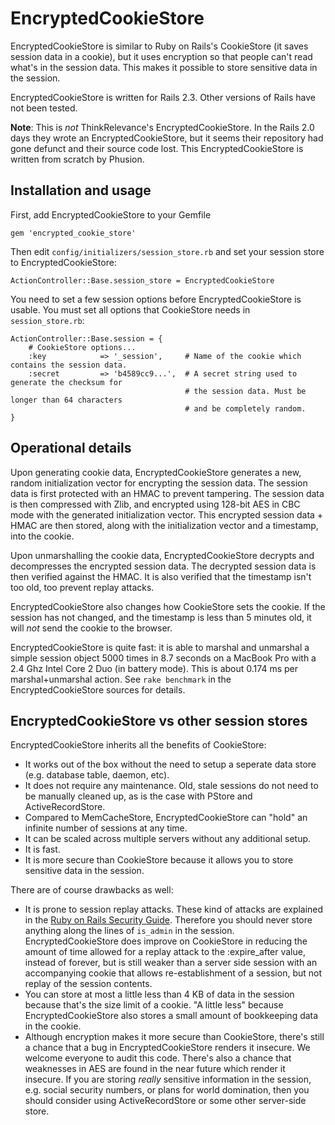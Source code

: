EncryptedCookieStore
====================
EncryptedCookieStore is similar to Ruby on Rails's CookieStore (it saves
session data in a cookie), but it uses encryption so that people can't read
what's in the session data. This makes it possible to store sensitive data
in the session.

EncryptedCookieStore is written for Rails 2.3. Other versions of Rails have
not been tested.

**Note**: This is _not_ ThinkRelevance's EncryptedCookieStore. In the Rails
2.0 days they wrote an EncryptedCookieStore, but it seems their repository
had gone defunct and their source code lost. This EncryptedCookieStore is
written from scratch by Phusion.

Installation and usage
----------------------

First, add EncryptedCookieStore to your Gemfile

    gem 'encrypted_cookie_store'

Then edit `config/initializers/session_store.rb` and set your session store to
EncryptedCookieStore:

    ActionController::Base.session_store = EncryptedCookieStore

You need to set a few session options before EncryptedCookieStore is usable.
You must set all options that CookieStore needs in `session_store.rb`:

    ActionController::Base.session = {
        # CookieStore options...
        :key            => '_session',     # Name of the cookie which contains the session data.
        :secret         => 'b4589cc9...',  # A secret string used to generate the checksum for
                                           # the session data. Must be longer than 64 characters
                                           # and be completely random.
    }

Operational details
-------------------
Upon generating cookie data, EncryptedCookieStore generates a new, random
initialization vector for encrypting the session data. The session data is
first protected with an HMAC to prevent tampering. The session data is
then compressed with Zlib, and encrypted using 128-bit AES in CBC mode with
the generated initialization vector. This encrypted session data + HMAC are
then stored, along with the initialization vector and a timestamp, into the
cookie.

Upon unmarshalling the cookie data, EncryptedCookieStore
decrypts and decompresses the encrypted session data. The decrypted session
data is then verified against the HMAC. It is also verified that the
timestamp isn't too old, too prevent replay attacks.

EncryptedCookieStore also changes how CookieStore sets the cookie. If the
session has not changed, and the timestamp is less than 5 minutes old, it
will *not* send the cookie to the browser.

EncryptedCookieStore is quite fast: it is able to marshal and unmarshal a
simple session object 5000 times in 8.7 seconds on a MacBook Pro with a 2.4
Ghz Intel Core 2 Duo (in battery mode). This is about 0.174 ms per
marshal+unmarshal action. See `rake benchmark` in the EncryptedCookieStore
sources for details.

EncryptedCookieStore vs other session stores
--------------------------------------------
EncryptedCookieStore inherits all the benefits of CookieStore:

 * It works out of the box without the need to setup a seperate data store (e.g. database table, daemon, etc).
 * It does not require any maintenance. Old, stale sessions do not need to be manually cleaned up, as is the
   case with PStore and ActiveRecordStore.
 * Compared to MemCacheStore, EncryptedCookieStore can "hold" an infinite number of sessions at any time.
 * It can be scaled across multiple servers without any additional setup.
 * It is fast.
 * It is more secure than CookieStore because it allows you to store sensitive data in the session.

There are of course drawbacks as well:

 * It is prone to session replay attacks. These kind of attacks are explained in the
   [Ruby on Rails Security Guide](http://guides.rubyonrails.org/security.html#session-storage). Therefore you
   should never store anything along the lines of `is_admin` in the session. EncryptedCookieStore does
   improve on CookieStore in reducing the amount of time allowed for a replay attack to the :expire_after value,
   instead of forever, but is still weaker than a server side session with an accompanying cookie that allows
   re-establishment of a session, but not replay of the session contents.
 * You can store at most a little less than 4 KB of data in the session because that's the size limit of a
   cookie. "A little less" because EncryptedCookieStore also stores a small amount of bookkeeping data in the cookie.
 * Although encryption makes it more secure than CookieStore, there's still a chance that a bug in
   EncryptedCookieStore renders it insecure. We welcome everyone to audit this code. There's also a chance that
   weaknesses in AES are found in the near future which render it insecure. If you are storing *really* sensitive
   information in the session, e.g. social security numbers, or plans for world domination, then you should
   consider using ActiveRecordStore or some other server-side store.
